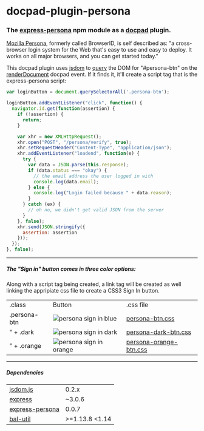 docpad-plugin-persona
=====================

### The [express-persona](http://jbuck.github.com/express-persona/ "http://jbuck.github.com/express-persona/") npm module as a [docpad](http://docpad.org/ "http://docpad.org/") plugin.

[Mozilla Persona](https://developer.mozilla.org/en-US/docs/Persona?redirectlocale=en-US&redirectslug=BrowserID "https://developer.mozilla.org/en-US/docs/Persona?redirectlocale=en-US&redirectslug=BrowserID"), formerly called BrowserID, is self described as: "a cross-browser login system for the Web that's easy to use and easy to deploy. It works on all major browsers, and you can get started today."

This docpad plugin uses [jsdom](https://github.com/tmpvar/jsdom "https://github.com/tmpvar/jsdom") to [query](https://developer.mozilla.org/en-US/docs/DOM/Document.querySelectorAll "https://developer.mozilla.org/en-US/docs/DOM/Document.querySelectorAll") the DOM for "#persona-btn" on the [renderDocument](http://docpad.org/docs/events "http://docpad.org/docs/events") docpad event. If it finds it, it'll create a script tag that is the express-persona script:

```javascript
var loginButton = document.querySelectorAll('.persona-btn');

loginButton.addEventListener("click", function() {
  navigator.id.get(function(assertion) {
    if (!assertion) {
      return;
    }

    var xhr = new XMLHttpRequest();
    xhr.open("POST", "/persona/verify", true);
    xhr.setRequestHeader("Content-Type", "application/json");
    xhr.addEventListener("loadend", function(e) {
      try {
        var data = JSON.parse(this.response);
        if (data.status === "okay") {
          // the email address the user logged in with
          console.log(data.email);
        } else {
          console.log("Login failed because " + data.reason);
        }
      } catch (ex) {
        // oh no, we didn't get valid JSON from the server
      }
    }, false);
    xhr.send(JSON.stringify({
      assertion: assertion
    }));
  });
}, false);
```

___


##### The "Sign in" button comes in three color options:
Along with a script tag being created, a link tag will be created as well linking the appripiate css file to create a CSS3 Sign In button.
<table>
<tr>
    <td>.class</td>
    <td>Button</td>
    <td>.css file</td>
</tr>
<tr>
    <td>.persona-btn</td>
    <td><img src="https://developer.mozilla.org/files/3969/plain_sign_in_blue.png" alt="persona sign in blue"/></td>
    <td><a href="https://github.com/mikeumus/docpad-plugin-persona/blob/master/src/styles/persona-btn.css" title="https://github.com/mikeumus/docpad-plugin-persona/blob/master/src/styles/persona-btn.css">persona-btn.css</a></td>
</tr>
<tr>
	<td>" + .dark</td>
	<td><img src="https://developer.mozilla.org/files/3967/plain_sign_in_black.png" alt="persona sign in dark"/></td>
	<td><a href="https://github.com/mikeumus/docpad-plugin-persona/blob/master/src/styles/persona-dark-btn.css" title="https://github.com/mikeumus/docpad-plugin-persona/blob/master/src/styles/persona-dark-btn.css">persona-dark-btn.css</a></td>
<tr>
	<td>" + .orange</td>
	<td><img src="https://developer.mozilla.org/files/3971/plain_sign_in_red.png" alt="persona sign in orange"/></td>
	<td><a href="https://github.com/mikeumus/docpad-plugin-persona/blob/master/src/styles/persona-orange-btn.css" title="https://github.com/mikeumus/docpad-plugin-persona/blob/master/src/styles/persona-orange-btn.css">persona-orange-btn.css</a></td>
</table>

___


##### Dependencies
<table>
<tr>
    <td><a href="https://npmjs.org/package/jsdom">jsdom.js</a></td>
    <td>0.2.x</td>
</tr>
<tr>
    <td><a href="https://npmjs.org/package/express">express</a></td>
    <td>~3.0.6</td>
</tr>
<tr>
    <td><a href="https://npmjs.org/package/express-persona">express-persona</a></td>
    <td>0.0.7</td>
</tr>
<tr>
    <td><a href="https://npmjs.org/package/bal-util">bal-util</a></td>
    <td>&gt;=1.13.8 &lt;1.14</td>
</tr>
</table>
